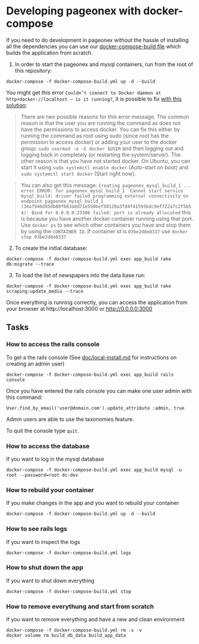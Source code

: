 # Developing pageonex with docker-compose

If you need to do development in pageonex without the hassle of installing all the dependencies you can use our [docker-compose-build file](/docker-compose-build.yml) which builds the application from scratch.

1. In order to start the pageonex and mysql containers, run from the root of this repository:
```
docker-compose -f docker-compose-build.yml up -d --build
```

You might get this error `Couldn’t connect to Docker daemon at http+docker://localhost – is it running?`, it is possible to fix [with this solution](https://techoverflow.net/2019/03/16/how-to-fix-error-couldnt-connect-to-docker-daemon-at-httpdocker-localhost-is-it-running/):

> There are two possible reasons for this error message.
> The common reason is that the user you are running the command as does not have the permissions to access docker.
> You can fix this either by running the command as root using sudo (since root has the permission to access docker) or adding your user to the docker group: `sudo usermod -a -G docker $USER`
> and then logging out and logging back in completely (or restarting the system/server).
> The other reason is that you have not started docker. On Ubuntu, you can start it using `sudo systemctl enable docker` (Auto-start on boot) and `sudo systemctl start docker` (Start right now).

> You can also get this message: `Creating pageonex_mysql_build_1 ... error ERROR: for pageonex_mysql_build_1  Cannot start service mysql_build: driver failed programming external connectivity on endpoint pageonex_mysql_build_1 (34af946d85db80f663a8d71e550bef50128a3fd4f41593bdc9ef722a7c2f5b54): Bind for 0.0.0.0:23306 failed: port is already allocated` this is because you have another docker container running using that port.
> Use `docker ps` to see which other containers you have and stop them by using the `CONTAINER ID`. If container id is `03be2d8e8337` use `docker stop 03be2d8e8337`
 

2. To create the initial database:
```
docker-compose -f docker-compose-build.yml exec app_build rake db:migrate --trace
```

3. To load the list of newspapers into the data base run:
```
docker-compose -f docker-compose-build.yml exec app_build rake scraping:update_media --trace
```

Once everything is running correctly, you can access the application from your browser at http://localhost:3000 or http://0.0.0.0:3000

## Tasks

### How to access the rails console

To get a the rails console (See [doc/local-install.md](/doc/local-install.md#process) for instructions on creating an admin user)
```
docker-compose -f docker-compose-build.yml exec app_build rails console
```

Once you have entered the rails console you can make one user admin with this command:

```
User.find_by_email('user@domain.com').update_attribute :admin, true
```

Admin users are able to use the taxonomies feature.

To quit the console type `quit`.

### How to access the database

If you want to log in the mysql database
```
docker-compose -f docker-compose-build.yml exec app_build mysql -u root --password=root dc-dev
```

### How to rebuild your container

If you make changes in the app and you want to rebuild your container
```
docker-compose -f docker-compose-build.yml up -d --build
```

### How to see rails logs

If you want to inspect the logs
```
docker-compose -f docker-compose-build.yml logs
```

### How to shut down the app

If you want to shut down everything
```
docker-compose -f docker-compose-build.yml stop
```

### How to remove everythung and start from scratch

If you want to remove everything and have a new and clean environment
```
docker-compose -f docker-compose-build.yml rm -s -v
docker volume rm build_db_data build_app_data
```
